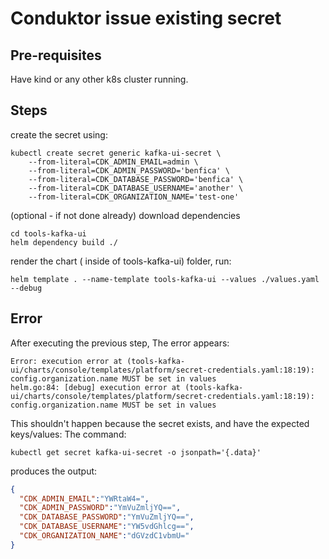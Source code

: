 # Conduktor issue existing secret

## Pre-requisites
Have kind or any other k8s cluster running.

## Steps
create the secret using:

```shell
kubectl create secret generic kafka-ui-secret \
    --from-literal=CDK_ADMIN_EMAIL=admin \
    --from-literal=CDK_ADMIN_PASSWORD='benfica' \
    --from-literal=CDK_DATABASE_PASSWORD='benfica' \
    --from-literal=CDK_DATABASE_USERNAME='another' \
    --from-literal=CDK_ORGANIZATION_NAME='test-one' 
```

(optional - if not done already) download dependencies
```shell
cd tools-kafka-ui
helm dependency build ./
```

render the chart ( inside of tools-kafka-ui) folder, run:
```shell
helm template . --name-template tools-kafka-ui --values ./values.yaml --debug
```

## Error
After executing the previous step, The error  appears:

```text
Error: execution error at (tools-kafka-ui/charts/console/templates/platform/secret-credentials.yaml:18:19): config.organization.name MUST be set in values
helm.go:84: [debug] execution error at (tools-kafka-ui/charts/console/templates/platform/secret-credentials.yaml:18:19): config.organization.name MUST be set in values
```
This shouldn't happen because the secret exists, and have the expected keys/values:
The command:
```shell
kubectl get secret kafka-ui-secret -o jsonpath='{.data}'
```

produces the output:
```json
{
  "CDK_ADMIN_EMAIL":"YWRtaW4=",
  "CDK_ADMIN_PASSWORD":"YmVuZmljYQ==",
  "CDK_DATABASE_PASSWORD":"YmVuZmljYQ==",
  "CDK_DATABASE_USERNAME":"YW5vdGhlcg==",
  "CDK_ORGANIZATION_NAME":"dGVzdC1vbmU="
}
```
